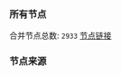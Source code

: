 ### 所有节点
合并节点总数: `2933`
[节点链接](https://raw.githubusercontent.com/rzhy1/11/master/sub/sub_merge_base64.txt)

### 节点来源